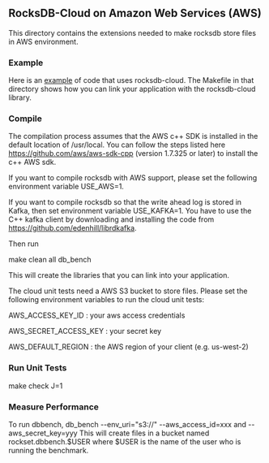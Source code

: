 ## RocksDB-Cloud on Amazon Web Services (AWS)

This directory contains the extensions needed to make rocksdb store
files in AWS environment.

### Example
Here is an [example](https://github.com/rockset/rocksdb-cloud/blob/master/cloud/examples/cloud_durable_example.cc)  of code that uses rocksdb-cloud. The Makefile in that directory shows how you can link your application with the rocksdb-cloud library.

### Compile
The compilation process assumes that the AWS c++ SDK is installed in
the default location of /usr/local. You can follow the steps listed
here https://github.com/aws/aws-sdk-cpp (version 1.7.325 or later)
to install the c++ AWS sdk.

If you want to compile rocksdb with AWS support, please set the following
environment variable USE_AWS=1. 

If you want to compile rocksdb so that the write ahead log is stored
in Kafka, then set environment variable USE_KAFKA=1. You have to use
the C++ kafka client by downloading and installing the code from
https://github.com/edenhill/librdkafka.

Then run

   make clean all db_bench

This will create the libraries that you can link into your application.

The cloud unit tests need a AWS S3 bucket to store files. Please set the
following environment variables to run the cloud unit tests:

AWS_ACCESS_KEY_ID     : your aws access credentials

AWS_SECRET_ACCESS_KEY : your secret key

AWS_DEFAULT_REGION : the AWS region of your client (e.g. us-west-2)

### Run Unit Tests

make check J=1

### Measure Performance
To run dbbench,
   db_bench --env_uri="s3://" --aws_access_id=xxx and --aws_secret_key=yyy
This will create files in a bucket named rockset.dbbench.$USER where $USER is the name of the user who is running the benchmark.



